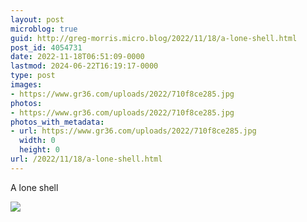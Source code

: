 ```yaml
---
layout: post
microblog: true
guid: http://greg-morris.micro.blog/2022/11/18/a-lone-shell.html
post_id: 4054731
date: 2022-11-18T06:51:09-0000
lastmod: 2024-06-22T16:19:17-0000
type: post
images:
- https://www.gr36.com/uploads/2022/710f8ce285.jpg
photos:
- https://www.gr36.com/uploads/2022/710f8ce285.jpg
photos_with_metadata:
- url: https://www.gr36.com/uploads/2022/710f8ce285.jpg
  width: 0
  height: 0
url: /2022/11/18/a-lone-shell.html
---
```

A lone shell

![](https://www.gr36.com/uploads/2022/710f8ce285.jpg)
